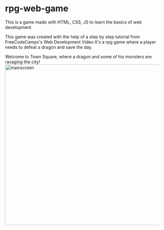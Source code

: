 # rpg-web-game
This is a game made with HTML, CSS, JS to learn the basics of web development

This game was created with the help of a step by step tutorial from FreeCodeCamps's Web Development Video
It's a rpg game where a player needs to defeat a dragon and save the day.


Welcome to Town Square, where a dragon and some of his monsters are ravaging the city!
<img width="525" alt="mainscreen" src="https://user-images.githubusercontent.com/96061921/209428565-276bad08-0e33-4490-a040-4e44e91b7068.png">
